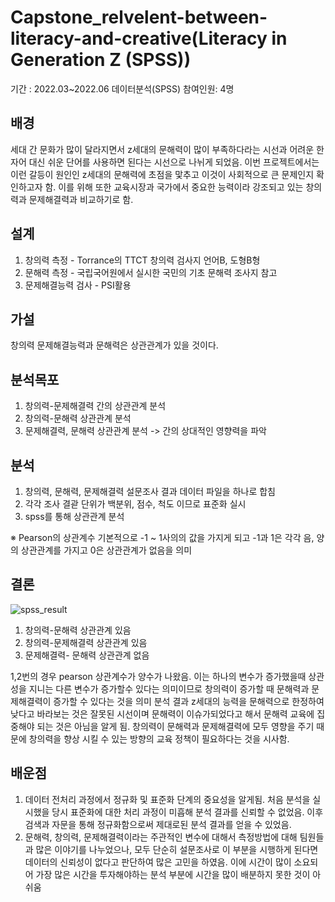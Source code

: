 # Capstone_relvelent-between-literacy-and-creative(Literacy in Generation Z (SPSS))
기간 : 2022.03~2022.06
데이터분석(SPSS)
참여인원: 4명

## 배경
 세대 간 문화가 많이 달라지면서 z세대의 문해력이 많이 부족하다라는 시선과 어려운 한자어 대신 쉬운 단어를 사용하면 된다는 시선으로 나뉘게 되었음. 이번 프로젝트에서는 이런 갈등이 원인인 z세대의 문해력에 초점을 맟추고 이것이 사회적으로 큰 문제인지 확인하고자 함. 이를 위해 또한 교육시장과 국가에서 중요한 능력이라 강조되고 있는 창의력과 문제해결력과 비교하기로 함.

## 설계
1. 창의력 측정 - Torrance의 TTCT 창의력 검사지 언어B, 도형B형
2. 문해력 측정 - 국립국어원에서 실시한 국민의 기초 문해력 조사지 참고
3. 문제해결능력 검사 - PSI활용

## 가설
창의력 문제해결능력과 문해력은 상관관계가 있을 것이다.

## 분석목포
1. 창의력-문제해결력 간의 상관관계 분석
2. 창의력-문해력 상관관계 분석
3. 문제해결력, 문해력 상관관계 분석
-> 간의 상대적인 영향력을 파악

## 분석 
1. 창의력, 문해력, 문제해결력 설문조사 결과 데이터 파일을 하나로 합침
2. 각각 조사 결괃 단위가 백분위, 점수, 척도 이므로 표준화 실시
3. spss를 통해 상관관계 분석

※ Pearson의 상관계수
기본적으로 -1 ~ 1사의의 값을 가지게 되고 -1과 1은 각각 음, 양의 상관관계를 가지고 0은 상관관계가 없음을 의미

## 결론 
![spss_result](https://user-images.githubusercontent.com/107994727/204129213-af641251-4ee6-43dc-9317-d9e0e2c8920e.png)

1. 창의력-문해력 상관관계 있음
2. 창의력-문제해결력 상관관계 있음
3. 문제해결력- 문해력 상관관계 없음

 1,2번의 경우 pearson 상관계수가 양수가 나왔음. 이는 하나의 변수가 증가했을때 상관성을 지니는 다른 변수가 증가할수 있다는 의미이므로 창의력이 증가할 때 문해력과 문제해결력이 증가할 수 있다는 것을 의미
 분석 결과 z세대의 능력을 문해력으로 한정하여 낮다고 바라보는 것은 잘못된 시선이며 문해력이 이슈가되었다고 해서 문해력 교육에 집중해야 되는 것은 아님을 알게 됨. 창의력이 문해력과 문제해결력에 모두 영향을 주기 때문에 창의력을 향상 시킬 수 있는 방향의 교육 정책이 필요하다는 것을 시사함. 

## 배운점
1. 데이터 전처리 과정에서 정규화 및 표준화 단계의 중요성을 알게됨. 처음 분석을 실시했을 당시 표준화에 대한 처리 과정이 미흡해 분석 결과를 신뢰할 수 없었음. 이후 검색과 자문을 통해 정규화함으로써 제대로된 분석 결과를 얻을 수 있었음. 
2. 문해력, 창의력, 문제해결력이라는 주관적인 변수에 대해서 측정방법에 대해 팀원들과 많은 이야기를 나누었으나, 모두 단순히 설문조사로 이 부분을 시행하게 된다면 데이터의 신뢰성이 없다고 판단하여 많은 고민을 하였음. 이에 시간이 많이 소요되어 가장 많은 시간을 투자해야하는 분석 부분에 시간을 많이 배분하지 못한 것이 아쉬움
